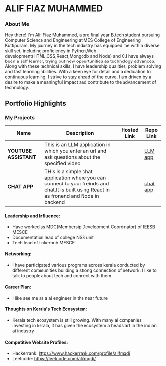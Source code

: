 # ALIF FIAZ MUHAMMED

### About Me

Hey there! I'm Alif Fiaz Muhammed, a pre final year B.tech student pursuing Computer Science and Engineering at MES College of Engineering Kuttipuram. My journey in the tech industry has equipped me with a diverse skill set, including proficiency in Python,Web development(HTML,CSS,React,Mongodb and Node) and C.I have always been a self learner, trying out new oppurtunities as technology advances. Along with these technical skills, I have leadership qualities, problem solving and fast learning abilities. With a keen eye for detail and a dedication to continuous learning, I strive to stay ahead of the curve. I am driven by a desire to make a meaningful impact and contribute to the advancement of technology.


## Portfolio Highlights

### My Projects

| Name                | Description                                                               | Hosted Link                              | Repo Link                                                      |
|---------------------|---------------------------------------------------------------------------|------------------------------------------|----------------------------------------------------------------|
| **YOUTUBE ASSISTANT**  | This is an LLM application in which you enter an url and ask questions about the specified video                                             |            |[LLM app](https://github.com/aliffiazmuhammed/youtube-assistant-LLM-app-.git)  
| **CHAT APP**  | THis is a simple chat application where you can connect to your freinds and chat.It is built using React in as fronend and Node in backend                                           |            |[chat app](https://github.com/aliffiazmuhammed/chat-app.git)  

#### Leadership and Influence:

- Have worked as MDC(Membersip Development Coordinator) of IEESB MESCE
- Documentation lead of college NSS unit
- Tech lead of tinkerhub MESCE

#### Networking:

- I have participated various programs across kerala conducted by different communities building a strong connection of network. I like to talk to people about tech and connect with them

#### Career Plan:

- I like see me as a ai engineer in the near future

#### Thoughts on Kerala's Tech Ecosystem:

- Kerala tech ecosystem is still growing. With many ai companies investing in kerala, it has given the ecosystem a headstart in the indian ai industry 

#### Competitive Website Profiles:

- Hackerrank: https://www.hackerrank.com/profile/alifmgdi
- Leetcode: https://leetcode.com/alifmgdi/
